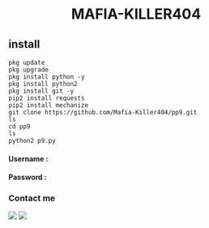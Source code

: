<h1 align="center">
                 MAFIA-KILLER404

## install

````
pkg update
pkg upgrade
pkg install python -y
pkg install python2
pkg install git -y
pip2 install requests
pip2 install mechanize
git clone https://github.com/Mafia-Killer404/pp9.git
ls
cd pp9
ls
python2 p9.py
````

#### Username : 
#### Password : 
### Contact me
[![](https://img.shields.io/badge/Facebook-GROUP-blue?logo=Facebook&logoColor=blue&labelColor=white)](https://www.facebook.com/romi.rizal.58)
[![](https://img.shields.io/badge/Whatsapp-CHAT-red?logo=Whatsapp&logoColor=Brightgreen&labelColor=white)](https://wa.me/+92132197796?text=Asalamualaikum+bang)
